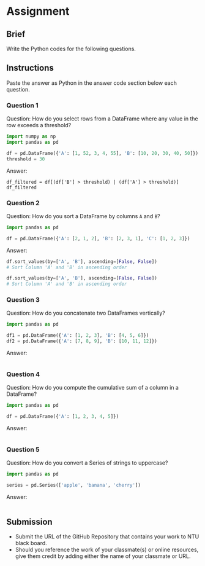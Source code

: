 # Assignment

## Brief

Write the Python codes for the following questions.

## Instructions

Paste the answer as Python in the answer code section below each question.

### Question 1

Question: How do you select rows from a DataFrame where any value in the row exceeds a threshold?

```python
import numpy as np
import pandas as pd

df = pd.DataFrame({'A': [1, 52, 3, 4, 55], 'B': [10, 20, 30, 40, 50]})
threshold = 30

```

Answer:

```# Filter rows where 'B' is greater than threshold OR 'A' is less than threshold
df_filtered = df[(df['B'] > threshold) | (df['A'] > threshold)]
df_filtered
```

### Question 2

Question: How do you sort a DataFrame by columns `A` and `B`?

```python
import pandas as pd

df = pd.DataFrame({'A': [2, 1, 2], 'B': [2, 3, 1], 'C': [1, 2, 3]})
```

Answer:

```python
df.sort_values(by=['A', 'B'], ascending=[False, False])
# Sort Column 'A' and 'B' in ascending order
```
```python
df.sort_values(by=['A', 'B'], ascending=[False, False])
# Sort Column 'A' and 'B' in ascending order
```

### Question 3

Question: How do you concatenate two DataFrames vertically?

```python
import pandas as pd

df1 = pd.DataFrame({'A': [1, 2, 3], 'B': [4, 5, 6]})
df2 = pd.DataFrame({'A': [7, 8, 9], 'B': [10, 11, 12]})
```

Answer:

```python

```

### Question 4

Question: How do you compute the cumulative sum of a column in a DataFrame?

```python
import pandas as pd

df = pd.DataFrame({'A': [1, 2, 3, 4, 5]})
```

Answer:

```python

```

### Question 5

Question: How do you convert a Series of strings to uppercase?

```python
import pandas as pd

series = pd.Series(['apple', 'banana', 'cherry'])
```

Answer:

```python

```

## Submission

- Submit the URL of the GitHub Repository that contains your work to NTU black board.
- Should you reference the work of your classmate(s) or online resources, give them credit by adding either the name of your classmate or URL.

